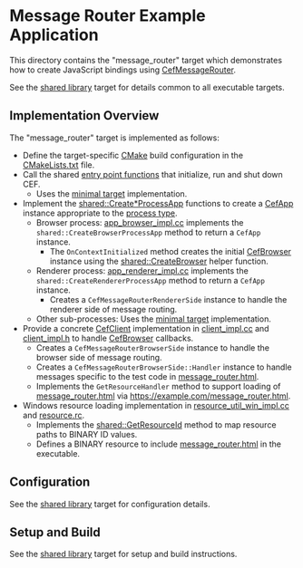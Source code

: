 # Message Router Example Application

This directory contains the "message_router" target which demonstrates how to create JavaScript bindings using [CefMessageRouter](https://bitbucket.org/chromiumembedded/cef/wiki/GeneralUsage.md#markdown-header-generic-message-router).

See the [shared library](../shared) target for details common to all executable targets.

## Implementation Overview

The "message_router" target is implemented as follows:

- Define the target-specific [CMake](https://cmake.org/) build configuration in the [CMakeLists.txt](CMakeLists.txt) file.
- Call the shared [entry point functions](https://bitbucket.org/chromiumembedded/cef/wiki/GeneralUsage.md#markdown-header-entry-point-function) that initialize, run and shut down CEF.
  - Uses the [minimal target](../minimal) implementation.
- Implement the [shared::Create\*ProcessApp](../shared/app_factory.h) functions to create a [CefApp](https://bitbucket.org/chromiumembedded/cef/wiki/GeneralUsage.md#markdown-header-cefapp) instance appropriate to the [process type](https://bitbucket.org/chromiumembedded/cef/wiki/GeneralUsage.md#markdown-header-processes).
  - Browser process: [app_browser_impl.cc](app_browser_impl.cc) implements the `shared::CreateBrowserProcessApp` method to return a `CefApp` instance.
    - The `OnContextInitialized` method creates the initial [CefBrowser](https://bitbucket.org/chromiumembedded/cef/wiki/GeneralUsage.md#markdown-header-cefbrowser-and-cefframe) instance using the [shared::CreateBrowser](../shared/browser_util.h) helper function.
  - Renderer process: [app_renderer_impl.cc](app_renderer_impl.cc) implements the `shared::CreateRendererProcessApp` method to return a `CefApp` instance.
    - Creates a `CefMessageRouterRendererSide` instance to handle the renderer side of message routing.
  - Other sub-processes: Uses the [minimal target](../minimal) implementation.
- Provide a concrete [CefClient](https://bitbucket.org/chromiumembedded/cef/wiki/GeneralUsage.md#markdown-header-cefclient) implementation in [client_impl.cc](client_impl.cc) and [client_impl.h](client_impl.h) to handle [CefBrowser](https://bitbucket.org/chromiumembedded/cef/wiki/GeneralUsage.md#markdown-header-cefbrowser-and-cefframe) callbacks.
  - Creates a `CefMessageRouterBrowserSide` instance to handle the browser side of message routing.
  - Creates a `CefMessageRouterBrowserSide::Handler` instance to handle messages specific to the test code in [message_router.html](resources/message_router.html).
  - Implements the `GetResourceHandler` method to support loading of [message_router.html](resources/message_router.html) via https://example.com/message_router.html.
- Windows resource loading implementation in [resource_util_win_impl.cc](resource_util_win_impl.cc) and [resource.rc](win/resource.rc).
  - Implements the [shared::GetResourceId](../shared/resource_util.h) method to map resource paths to BINARY ID values.
  - Defines a BINARY resource to include [message_router.html](resources/message_router.html) in the executable.

## Configuration

See the [shared library](../shared) target for configuration details.

## Setup and Build

See the [shared library](../shared) target for setup and build instructions.
